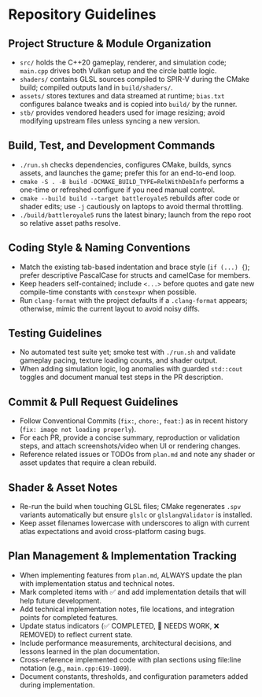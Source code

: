 # Repository Guidelines

## Project Structure & Module Organization
- `src/` holds the C++20 gameplay, renderer, and simulation code; `main.cpp` drives both Vulkan setup and the circle battle logic.
- `shaders/` contains GLSL sources compiled to SPIR-V during the CMake build; compiled outputs land in `build/shaders/`.
- `assets/` stores textures and data streamed at runtime; `bias.txt` configures balance tweaks and is copied into `build/` by the runner.
- `stb/` provides vendored headers used for image resizing; avoid modifying upstream files unless syncing a new version.

## Build, Test, and Development Commands
- `./run.sh` checks dependencies, configures CMake, builds, syncs assets, and launches the game; prefer this for an end-to-end loop.
- `cmake -S . -B build -DCMAKE_BUILD_TYPE=RelWithDebInfo` performs a one-time or refreshed configure if you need manual control.
- `cmake --build build --target battleroyale5` rebuilds after code or shader edits; use `-j` cautiously on laptops to avoid thermal throttling.
- `./build/battleroyale5` runs the latest binary; launch from the repo root so relative asset paths resolve.

## Coding Style & Naming Conventions
- Match the existing tab-based indentation and brace style (`if (...) {`); prefer descriptive PascalCase for structs and camelCase for members.
- Keep headers self-contained; include `<...>` before quotes and gate new compile-time constants with `constexpr` when possible.
- Run `clang-format` with the project defaults if a `.clang-format` appears; otherwise, mimic the current layout to avoid noisy diffs.

## Testing Guidelines
- No automated test suite yet; smoke test with `./run.sh` and validate gameplay pacing, texture loading counts, and shader output.
- When adding simulation logic, log anomalies with guarded `std::cout` toggles and document manual test steps in the PR description.

## Commit & Pull Request Guidelines
- Follow Conventional Commits (`fix:`, `chore:`, `feat:`) as in recent history (`fix: image not loading properly`).
- For each PR, provide a concise summary, reproduction or validation steps, and attach screenshots/video when UI or rendering changes.
- Reference related issues or TODOs from `plan.md` and note any shader or asset updates that require a clean rebuild.

## Shader & Asset Notes
- Re-run the build when touching GLSL files; CMake regenerates `.spv` variants automatically but ensure `glslc` or `glslangValidator` is installed.
- Keep asset filenames lowercase with underscores to align with current atlas expectations and avoid cross-platform casing bugs.

## Plan Management & Implementation Tracking
- When implementing features from `plan.md`, ALWAYS update the plan with implementation status and technical notes.
- Mark completed items with ✅ and add implementation details that will help future development.
- Add technical implementation notes, file locations, and integration points for completed features.
- Update status indicators (✅ COMPLETED, 🔧 NEEDS WORK, ❌ REMOVED) to reflect current state.
- Include performance measurements, architectural decisions, and lessons learned in the plan documentation.
- Cross-reference implemented code with plan sections using file:line notation (e.g., `main.cpp:619-1009`).
- Document constants, thresholds, and configuration parameters added during implementation.

